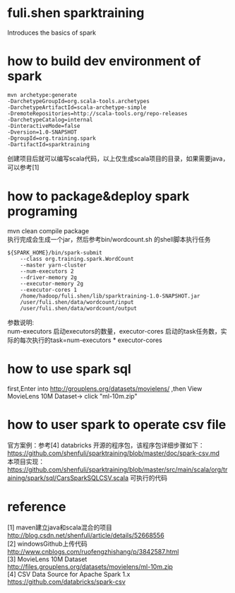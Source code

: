 # fuli.shen sparktraining
Introduces the basics of spark

# how to build dev environment of  spark 
```
mvn archetype:generate
-DarchetypeGroupId=org.scala-tools.archetypes
-DarchetypeArtifactId=scala-archetype-simple
-DremoteRepositories=http://scala-tools.org/repo-releases
-DarchetypeCatalog=internal
-DinteractiveMode=false
-Dversion=1.0-SNAPSHOT
-DgroupId=org.training.spark
-DartifactId=sparktraining
```

创建项目后就可以编写scala代码，以上仅生成scala项目的目录，如果需要java，可以参考[1] 

# how to package&deploy spark programing 
mvn clean compile package <br>
执行完成会生成一个jar，然后参考bin/wordcount.sh 的shell脚本执行任务 <br>
```
${SPARK_HOME}/bin/spark-submit
    --class org.training.spark.WordCount
    --master yarn-cluster
    --num-executors 2
    --driver-memory 2g
    --executor-memory 2g
    --executor-cores 1
    /home/hadoop/fuli.shen/lib/sparktraining-1.0-SNAPSHOT.jar
    /user/fuli.shen/data/wordcount/input
    /user/fuli.shen/data/wordcount/output
```
参数说明: <br>
num-executors 启动executors的数量，executor-cores 启动的task任务数，实际的每次执行的task=num-executors * executor-cores


# how to use spark sql 
first,Enter into http://grouplens.org/datasets/movielens/ ,then View MovieLens 10M Dataset-> click "ml-10m.zip" 
# how to user spark to operate csv file 
官方案例：参考[4] databricks 开源的程序包，该程序包详细步骤如下：
https://github.com/shenfuli/sparktraining/blob/master/doc/spark-csv.md<br>
本项目实现：
https://github.com/shenfuli/sparktraining/blob/master/src/main/scala/org/training/spark/sql/CarsSparkSQLCSV.scala 可执行的代码

# reference

[1]  maven建立java和scala混合的项目 <br>
http://blog.csdn.net/shenfuli/article/details/52668556<br>
[2] windowsGithub上传代码<br>
http://www.cnblogs.com/ruofengzhishang/p/3842587.html<br>
[3] MovieLens 10M Dataset<br>
http://files.grouplens.org/datasets/movielens/ml-10m.zip<br>
[4] CSV Data Source for Apache Spark 1.x<br>
https://github.com/databricks/spark-csv<br>
